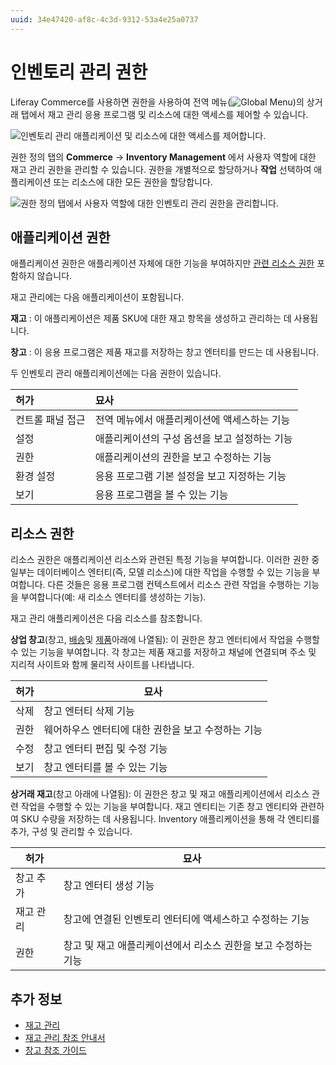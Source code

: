 ```yaml
---
uuid: 34e47420-af8c-4c3d-9312-53a4e25a0737
---
```


# 인벤토리 관리 권한

Liferay Commerce를 사용하면 권한을 사용하여 전역 메뉴(![Global Menu](../../images/icon-applications-menu.png))의 상거래 탭에서 재고 관리 응용 프로그램 및 리소스에 대한 액세스를 제어할 수 있습니다.

![인벤토리 관리 애플리케이션 및 리소스에 대한 액세스를 제어합니다.](./inventory-management-permissions/images/01.png)

권한 정의 탭의 **Commerce** &rarr; **Inventory Management** 에서 사용자 역할에 대한 재고 관리 권한을 관리할 수 있습니다. 권한을 개별적으로 할당하거나 **작업** 선택하여 애플리케이션 또는 리소스에 대한 모든 권한을 할당합니다.

![권한 정의 탭에서 사용자 역할에 대한 인벤토리 관리 권한을 관리합니다.](./inventory-management-permissions/images/02.png)

## 애플리케이션 권한

애플리케이션 권한은 애플리케이션 자체에 대한 기능을 부여하지만 [관련 리소스 권한](#resource-permissions) 포함하지 않습니다.

재고 관리에는 다음 애플리케이션이 포함됩니다.

**재고** : 이 애플리케이션은 제품 SKU에 대한 재고 항목을 생성하고 관리하는 데 사용됩니다.

**창고** : 이 응용 프로그램은 제품 재고를 저장하는 창고 엔터티를 만드는 데 사용됩니다.

두 인벤토리 관리 애플리케이션에는 다음 권한이 있습니다.

| 허가        | 묘사                        |
|:--------- |:------------------------- |
| 컨트롤 패널 접근 | 전역 메뉴에서 애플리케이션에 액세스하는 기능  |
| 설정        | 애플리케이션의 구성 옵션을 보고 설정하는 기능 |
| 권한        | 애플리케이션의 권한을 보고 수정하는 기능    |
| 환경 설정     | 응용 프로그램 기본 설정을 보고 지정하는 기능 |
| 보기        | 응용 프로그램을 볼 수 있는 기능        |

## 리소스 권한

리소스 권한은 애플리케이션 리소스와 관련된 특정 기능을 부여합니다. 이러한 권한 중 일부는 데이터베이스 엔터티(즉, 모델 리소스)에 대한 작업을 수행할 수 있는 기능을 부여합니다. 다른 것들은 응용 프로그램 컨텍스트에서 리소스 관련 작업을 수행하는 기능을 부여합니다(예: 새 리소스 엔터티를 생성하는 기능).

재고 관리 애플리케이션은 다음 리소스를 참조합니다.

**상업 창고**(창고, [배송](./order-management-permissions.md)및 [제품](./product-management-permissions.md)아래에 나열됨): 이 권한은 창고 엔터티에서 작업을 수행할 수 있는 기능을 부여합니다. 각 창고는 제품 재고를 저장하고 채널에 연결되며 주소 및 지리적 사이트와 함께 물리적 사이트를 나타냅니다.

| 허가 | 묘사                           |
| -- | ---------------------------- |
| 삭제 | 창고 엔터티 삭제 기능                 |
| 권한 | 웨어하우스 엔터티에 대한 권한을 보고 수정하는 기능 |
| 수정 | 창고 엔터티 편집 및 수정 기능            |
| 보기 | 창고 엔터티를 볼 수 있는 기능            |

**상거래 재고**(창고 아래에 나열됨): 이 권한은 창고 및 재고 애플리케이션에서 리소스 관련 작업을 수행할 수 있는 기능을 부여합니다. 재고 엔티티는 기존 창고 엔티티와 관련하여 SKU 수량을 저장하는 데 사용됩니다. Inventory 애플리케이션을 통해 각 엔티티를 추가, 구성 및 관리할 수 있습니다.

| 허가    | 묘사                                  |
| ----- | ----------------------------------- |
| 창고 추가 | 창고 엔터티 생성 기능                        |
| 재고 관리 | 창고에 연결된 인벤토리 엔터티에 액세스하고 수정하는 기능     |
| 권한    | 창고 및 재고 애플리케이션에서 리소스 권한을 보고 수정하는 기능 |

## 추가 정보

* [재고 관리](../../inventory-management.md)
* [재고 관리 참조 안내서](../../inventory-management/inventory-management-reference-guide.md)
* [창고 참조 가이드](../../inventory-management/warehouse-reference-guide.md)
